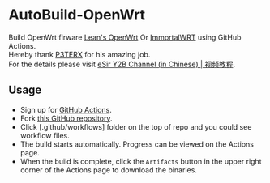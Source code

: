 # AutoBuild-OpenWrt

Build OpenWrt firware [Lean's OpenWrt](https://github.com/coolsnowwolf/lede) Or [ImmortalWRT](https://github.com/immortalwrt/immortalwrt) using GitHub Actions.  
Hereby thank [P3TERX](https://github.com/P3TERX/Actions-OpenWrt/) for his amazing job.  
For the details please visit [eSir Y2B Channel (in Chinese) | 视频教程](https://youtu.be/9YO7nxNry-4).

## Usage

- Sign up for [GitHub Actions](https://github.com/features/actions/signup).
- Fork [this GitHub repository](https://github.com/chenshuo890/AutoBuild-OpenWrt).
- Click [.github/workflows] folder on the top of repo and you could see workflow files.
- The build starts automatically. Progress can be viewed on the Actions page.
- When the build is complete, click the `Artifacts` button in the upper right corner of the Actions page to download the binaries.
